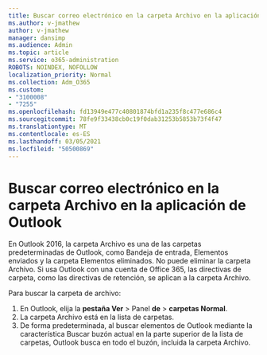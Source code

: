 ```yaml
---
title: Buscar correo electrónico en la carpeta Archivo en la aplicación de Outlook
ms.author: v-jmathew
author: v-jmathew
manager: dansimp
ms.audience: Admin
ms.topic: article
ms.service: o365-administration
ROBOTS: NOINDEX, NOFOLLOW
localization_priority: Normal
ms.collection: Adm_O365
ms.custom:
- "3100008"
- "7255"
ms.openlocfilehash: fd13949e477c40801874bfd1a235f8c477e686c4
ms.sourcegitcommit: 78fe9f33438cb0c19f0dab31253b5853b73f4f47
ms.translationtype: MT
ms.contentlocale: es-ES
ms.lasthandoff: 03/05/2021
ms.locfileid: "50500869"
---
```

# <a name="find-email-in-archive-folder-in-outlook-app"></a>Buscar correo electrónico en la carpeta Archivo en la aplicación de Outlook

En Outlook 2016, la carpeta Archivo es una de las carpetas predeterminadas de Outlook, como Bandeja de entrada, Elementos enviados y la carpeta Elementos eliminados. No puede eliminar la carpeta Archivo. Si usa Outlook con una cuenta de Office 365, las directivas de carpeta, como las directivas de retención, se aplican a la carpeta Archivo.

Para buscar la carpeta de archivo:

1. En Outlook, elija la **pestaña Ver** > Panel **de**  >  **carpetas Normal**.
2. La carpeta Archivo está en la lista de carpetas.
3. De forma predeterminada, al buscar elementos de Outlook mediante la característica Buscar buzón actual en la parte superior de la lista de carpetas, Outlook busca en todo el buzón, incluida la carpeta Archivo.
